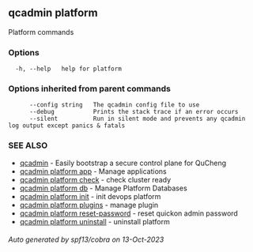 ## qcadmin platform

Platform commands

### Options

```
  -h, --help   help for platform
```

### Options inherited from parent commands

```
      --config string   The qcadmin config file to use
      --debug           Prints the stack trace if an error occurs
      --silent          Run in silent mode and prevents any qcadmin log output except panics & fatals
```

### SEE ALSO

* [qcadmin](qcadmin.md)	 - Easily bootstrap a secure control plane for QuCheng
* [qcadmin platform app](qcadmin_platform_app.md)	 - Manage applications
* [qcadmin platform check](qcadmin_platform_check.md)	 - check cluster ready
* [qcadmin platform db](qcadmin_platform_db.md)	 - Manage Platform Databases
* [qcadmin platform init](qcadmin_platform_init.md)	 - init devops platform
* [qcadmin platform plugins](qcadmin_platform_plugins.md)	 - manage plugin
* [qcadmin platform reset-password](qcadmin_platform_reset-password.md)	 - reset quickon admin password
* [qcadmin platform uninstall](qcadmin_platform_uninstall.md)	 - uninstall platform

###### Auto generated by spf13/cobra on 13-Oct-2023
